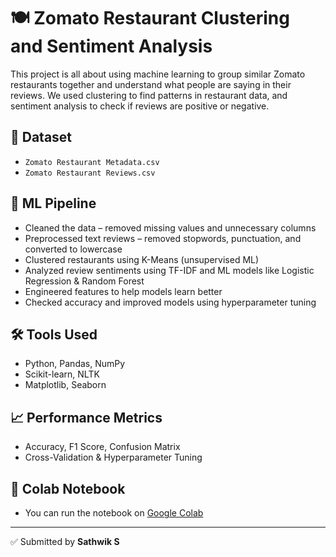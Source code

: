 # 🍽️ Zomato Restaurant Clustering and Sentiment Analysis

This project is all about using machine learning to group similar Zomato restaurants together and understand what people are saying in their reviews.
We used clustering to find patterns in restaurant data, and sentiment analysis to check if reviews are positive or negative.

## 📂 Dataset
- `Zomato Restaurant Metadata.csv`
- `Zomato Restaurant Reviews.csv`

## 🧠 ML Pipeline
- Cleaned the data – removed missing values and unnecessary columns
- Preprocessed text reviews – removed stopwords, punctuation, and converted to lowercase
- Clustered restaurants using K-Means (unsupervised ML)
- Analyzed review sentiments using TF-IDF and ML models like Logistic Regression & Random Forest
- Engineered features to help models learn better
- Checked accuracy and improved models using hyperparameter tuning



## 🛠️ Tools Used
- Python, Pandas, NumPy
- Scikit-learn, NLTK
- Matplotlib, Seaborn

## 📈 Performance Metrics
- Accuracy, F1 Score, Confusion Matrix
- Cross-Validation & Hyperparameter Tuning


## 🧪 Colab Notebook
- You can run the notebook on [Google Colab](https://colab.research.google.com/)

---

✅ Submitted by **Sathwik S**

